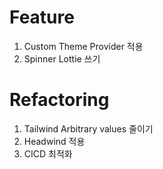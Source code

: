 # Feature

1. Custom Theme Provider 적용
2. Spinner Lottie 쓰기

# Refactoring

1. Tailwind Arbitrary values 줄이기
2. Headwind 적용
3. CICD 최적화
